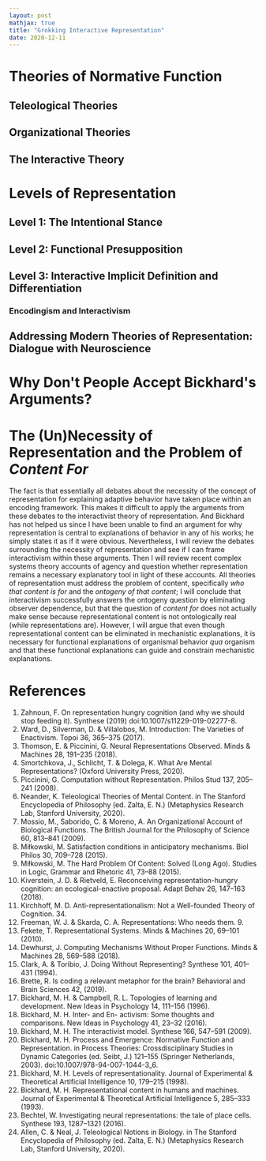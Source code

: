 ```yaml
---
layout: post
mathjax: true
title: "Grokking Interactive Representation"
date: 2020-12-11
---
```


# Theories of Normative Function

## Teleological Theories

## Organizational Theories

## The Interactive Theory


# Levels of Representation

## Level 1: The Intentional Stance

## Level 2: Functional Presupposition

## Level 3: Interactive Implicit Definition and Differentiation

### Encodingism and Interactivism

## Addressing Modern Theories of Representation: Dialogue with Neuroscience


# Why Don't People Accept Bickhard's Arguments?


# The (Un)Necessity of Representation and the Problem of *Content For*

The fact is that essentially all debates about the necessity of the concept of representation for explaining adaptive behavior have taken place within an encoding framework. This makes it difficult to apply the arguments from these debates to the interactivist theory of representation. And Bickhard has not helped us since I have been unable to find an argument for why representation is central to explanations of behavior in any of his works; he simply states it as if it were obvious. Nevertheless, I will review the debates surrounding the necessity of representation and see if I can frame interactivism within these arguments. Then I will review recent complex systems theory accounts of agency and question whether representation remains a necessary explanatory tool in light of these accounts. All theories of representation must address the problem of content, specifically *who that content is for* and the *ontogeny of that content*; I will conclude that interactivism successfully answers the ontogeny question by eliminating observer dependence, but that the question of *content for* does not actually make sense because representational content is not ontologically real (while representations are). However, I will argue that even though representational content can be eliminated in mechanistic explanations, it is necessary for functional explanations of organismal behavior *qua* organism and that these functional explanations can guide and constrain mechanistic explanations.


# References

1. Zahnoun, F. On representation hungry cognition (and why we should stop feeding it). Synthese (2019) doi:10.1007/s11229-019-02277-8.
2. Ward, D., Silverman, D. & Villalobos, M. Introduction: The Varieties of Enactivism. Topoi 36, 365–375 (2017).
3. Thomson, E. & Piccinini, G. Neural Representations Observed. Minds & Machines 28, 191–235 (2018).
4. Smortchkova, J., Schlicht, T. & Dolega, K. What Are Mental Representations? (Oxford University Press, 2020).
5. Piccinini, G. Computation without Representation. Philos Stud 137, 205–241 (2008).
6. Neander, K. Teleological Theories of Mental Content. in The Stanford Encyclopedia of Philosophy (ed. Zalta, E. N.) (Metaphysics Research Lab, Stanford University, 2020).
7. Mossio, M., Saborido, C. & Moreno, A. An Organizational Account of Biological Functions. The British Journal for the Philosophy of Science 60, 813–841 (2009).
8. Miłkowski, M. Satisfaction conditions in anticipatory mechanisms. Biol Philos 30, 709–728 (2015).
9. Miłkowski, M. The Hard Problem Of Content: Solved (Long Ago). Studies in Logic, Grammar and Rhetoric 41, 73–88 (2015).
10. Kiverstein, J. D. & Rietveld, E. Reconceiving representation-hungry cognition: an ecological-enactive proposal. Adapt Behav 26, 147–163 (2018).
11. Kirchhoff, M. D. Anti-representationalism: Not a Well-founded Theory of Cognition. 34.
12. Freeman, W. J. & Skarda, C. A. Representations: Who needs them. 9.
13. Fekete, T. Representational Systems. Minds & Machines 20, 69–101 (2010).
14. Dewhurst, J. Computing Mechanisms Without Proper Functions. Minds & Machines 28, 569–588 (2018).
15. Clark, A. & Toribio, J. Doing Without Representing? Synthese 101, 401–431 (1994).
16. Brette, R. Is coding a relevant metaphor for the brain? Behavioral and Brain Sciences 42, (2019).
17. Bickhard, M. H. & Campbell, R. L. Topologies of learning and development. New Ideas in Psychology 14, 111–156 (1996).
18. Bickhard, M. H. Inter- and En- activism: Some thoughts and comparisons. New Ideas in Psychology 41, 23–32 (2016).
19. Bickhard, M. H. The interactivist model. Synthese 166, 547–591 (2009).
20. Bickhard, M. H. Process and Emergence: Normative Function and Representation. in Process Theories: Crossdisciplinary Studies in Dynamic Categories (ed. Seibt, J.) 121–155 (Springer Netherlands, 2003). doi:10.1007/978-94-007-1044-3_6.
21. Bickhard, M. H. Levels of representationality. Journal of Experimental & Theoretical Artificial Intelligence 10, 179–215 (1998).
22. Bickhard, M. H. Representational content in humans and machines. Journal of Experimental & Theoretical Artificial Intelligence 5, 285–333 (1993).
23. Bechtel, W. Investigating neural representations: the tale of place cells. Synthese 193, 1287–1321 (2016).
24. Allen, C. & Neal, J. Teleological Notions in Biology. in The Stanford Encyclopedia of Philosophy (ed. Zalta, E. N.) (Metaphysics Research Lab, Stanford University, 2020).


